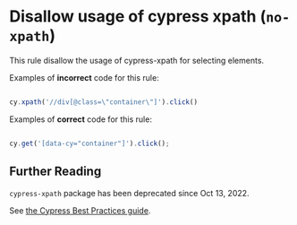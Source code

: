 # Disallow usage of cypress xpath (`no-xpath`)

This rule disallow the usage of cypress-xpath for selecting elements.


Examples of **incorrect** code for this rule:

```js

cy.xpath('//div[@class=\"container\"]').click()
```

Examples of **correct** code for this rule:


```js

cy.get('[data-cy="container"]').click();
```


## Further Reading

`cypress-xpath` package has been deprecated since Oct 13, 2022.


See [the Cypress Best Practices guide](https://docs.cypress.io/guides/references/best-practices.html#Selecting-Elements).
